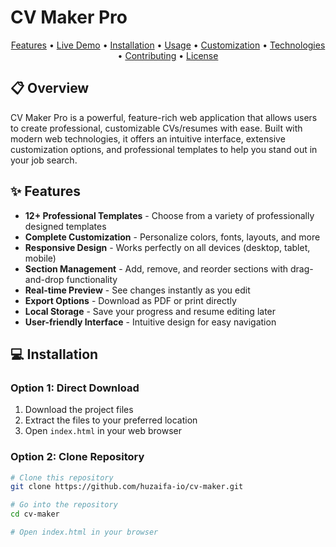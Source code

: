 # CV Maker Pro



<p align="center">
  <a href="#features">Features</a> •
  <a href="#demo">Live Demo</a> •
  <a href="#installation">Installation</a> •
  <a href="#usage">Usage</a> •
  <a href="#customization">Customization</a> •
  <a href="#technologies">Technologies</a> •
  <a href="#contributing">Contributing</a> •
  <a href="#license">License</a>
</p>


## 📋 Overview

CV Maker Pro is a powerful, feature-rich web application that allows users to create professional, customizable CVs/resumes with ease. Built with modern web technologies, it offers an intuitive interface, extensive customization options, and professional templates to help you stand out in your job search.


## ✨ Features

- **12+ Professional Templates** - Choose from a variety of professionally designed templates
- **Complete Customization** - Personalize colors, fonts, layouts, and more
- **Responsive Design** - Works perfectly on all devices (desktop, tablet, mobile)
- **Section Management** - Add, remove, and reorder sections with drag-and-drop functionality
- **Real-time Preview** - See changes instantly as you edit
- **Export Options** - Download as PDF or print directly
- **Local Storage** - Save your progress and resume editing later
- **User-friendly Interface** - Intuitive design for easy navigation

## 💻 Installation

### Option 1: Direct Download

1. Download the project files
2. Extract the files to your preferred location
3. Open `index.html` in your web browser

### Option 2: Clone Repository

```bash
# Clone this repository
git clone https://github.com/huzaifa-io/cv-maker.git

# Go into the repository
cd cv-maker

# Open index.html in your browser

